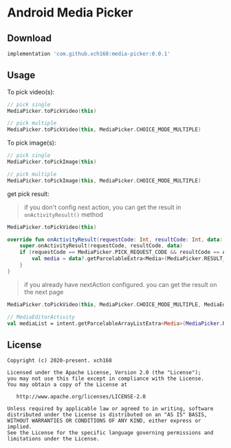 # Android Media Picker

## Download
```groovy
implementation 'com.github.xch168:media-picker:0.0.1'
```

## Usage
To pick video(s):
```kotlin
// pick single
MediaPicker.toPickVideo(this)

// pick multiple
MediaPicker.toPickVideo(this, MediaPicker.CHOICE_MODE_MULTIPLE)
```
To pick image(s):
```kotlin
// pick single
MediaPicker.toPickImage(this)

// pick multiple
MediaPicker.toPickImage(this, MediaPicker.CHOICE_MODE_MULTIPLE)
```
get pick result:
> if you don't config next action, you can get the result in `onActivityResult()` method
```kotlin
MediaPicker.toPickVideo(this)

override fun onActivityResult(requestCode: Int, resultCode: Int, data: Intent?) {
    super.onActivityResult(requestCode, resultCode, data)
    if (requestCode == MediaPicker.PICK_REQUEST_CODE && resultCode == Activity.RESULT_OK) {
        val media = data?.getParcelableExtra<Media>(MediaPicker.RESULT_MEDIA)
    }
}
```
> if you already have nextAction configured. you can get the result on the next page
```kotlin
MediaPicker.toPickVideo(this, MediaPicker.CHOICE_MODE_MULTIPLE, MediaEditorActivity::class.java)

// MediaEditorActivity
val mediaList = intent.getParcelableArrayListExtra<Media>(MediaPicker.RESULT_MEDIA_LIST)
```

License
-------

    Copyright (c) 2020-present. xch168

    Licensed under the Apache License, Version 2.0 (the "License");
    you may not use this file except in compliance with the License.
    You may obtain a copy of the License at

       http://www.apache.org/licenses/LICENSE-2.0

    Unless required by applicable law or agreed to in writing, software
    distributed under the License is distributed on an "AS IS" BASIS,
    WITHOUT WARRANTIES OR CONDITIONS OF ANY KIND, either express or implied.
    See the License for the specific language governing permissions and
    limitations under the License.